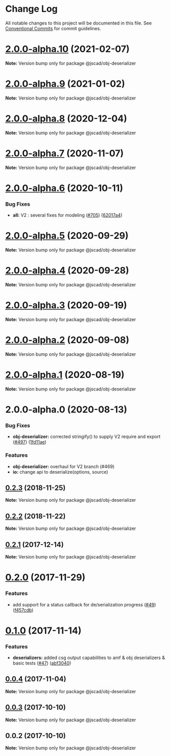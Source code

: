 # Change Log

All notable changes to this project will be documented in this file.
See [Conventional Commits](https://conventionalcommits.org) for commit guidelines.

# [2.0.0-alpha.10](https://github.com/jscad/OpenJSCAD.org/compare/@jscad/obj-deserializer@2.0.0-alpha.9...@jscad/obj-deserializer@2.0.0-alpha.10) (2021-02-07)

**Note:** Version bump only for package @jscad/obj-deserializer





# [2.0.0-alpha.9](https://github.com/jscad/OpenJSCAD.org/compare/@jscad/obj-deserializer@2.0.0-alpha.8...@jscad/obj-deserializer@2.0.0-alpha.9) (2021-01-02)

**Note:** Version bump only for package @jscad/obj-deserializer





# [2.0.0-alpha.8](https://github.com/jscad/OpenJSCAD.org/compare/@jscad/obj-deserializer@2.0.0-alpha.7...@jscad/obj-deserializer@2.0.0-alpha.8) (2020-12-04)

**Note:** Version bump only for package @jscad/obj-deserializer





# [2.0.0-alpha.7](https://github.com/jscad/OpenJSCAD.org/compare/@jscad/obj-deserializer@2.0.0-alpha.6...@jscad/obj-deserializer@2.0.0-alpha.7) (2020-11-07)

**Note:** Version bump only for package @jscad/obj-deserializer





# [2.0.0-alpha.6](https://github.com/jscad/OpenJSCAD.org/compare/@jscad/obj-deserializer@2.0.0-alpha.5...@jscad/obj-deserializer@2.0.0-alpha.6) (2020-10-11)


### Bug Fixes

* **all:** V2 : several fixes for modeling ([#705](https://github.com/jscad/OpenJSCAD.org/issues/705)) ([62017a4](https://github.com/jscad/OpenJSCAD.org/commit/62017a41214169d6e000f1e0c11aaefdd68e1097))





# [2.0.0-alpha.5](https://github.com/jscad/OpenJSCAD.org/compare/@jscad/obj-deserializer@2.0.0-alpha.4...@jscad/obj-deserializer@2.0.0-alpha.5) (2020-09-29)

**Note:** Version bump only for package @jscad/obj-deserializer





# [2.0.0-alpha.4](https://github.com/jscad/OpenJSCAD.org/compare/@jscad/obj-deserializer@2.0.0-alpha.3...@jscad/obj-deserializer@2.0.0-alpha.4) (2020-09-28)

**Note:** Version bump only for package @jscad/obj-deserializer





# [2.0.0-alpha.3](https://github.com/jscad/OpenJSCAD.org/compare/@jscad/obj-deserializer@2.0.0-alpha.2...@jscad/obj-deserializer@2.0.0-alpha.3) (2020-09-19)

**Note:** Version bump only for package @jscad/obj-deserializer





# [2.0.0-alpha.2](https://github.com/jscad/OpenJSCAD.org/compare/@jscad/obj-deserializer@2.0.0-alpha.1...@jscad/obj-deserializer@2.0.0-alpha.2) (2020-09-08)

**Note:** Version bump only for package @jscad/obj-deserializer





# [2.0.0-alpha.1](https://github.com/jscad/OpenJSCAD.org/compare/@jscad/obj-deserializer@2.0.0-alpha.0...@jscad/obj-deserializer@2.0.0-alpha.1) (2020-08-19)

**Note:** Version bump only for package @jscad/obj-deserializer





# 2.0.0-alpha.0 (2020-08-13)


### Bug Fixes

* **obj-deserializer:** corrected stringify() to supply V2 require and export ([#497](https://github.com/jscad/OpenJSCAD.org/issues/497)) ([1fd11ae](https://github.com/jscad/OpenJSCAD.org/commit/1fd11aeb1e1a309a3b87dd542d43870bceb9c903))





### Features

* **obj-deserializer:** overhaul for V2 branch (#469)
* **io:** change api to deserialize(options, source)

<a name="0.2.3"></a>
## [0.2.3](https://github.com/jscad/io/compare/@jscad/obj-deserializer@0.2.2...@jscad/obj-deserializer@0.2.3) (2018-11-25)




**Note:** Version bump only for package @jscad/obj-deserializer

<a name="0.2.2"></a>
## [0.2.2](https://github.com/jscad/io/compare/@jscad/obj-deserializer@0.2.1...@jscad/obj-deserializer@0.2.2) (2018-11-22)




**Note:** Version bump only for package @jscad/obj-deserializer

<a name="0.2.1"></a>
## [0.2.1](https://github.com/jscad/io/compare/@jscad/obj-deserializer@0.2.0...@jscad/obj-deserializer@0.2.1) (2017-12-14)




**Note:** Version bump only for package @jscad/obj-deserializer

<a name="0.2.0"></a>
# [0.2.0](https://github.com/jscad/io/compare/@jscad/obj-deserializer@0.1.0...@jscad/obj-deserializer@0.2.0) (2017-11-29)


### Features

* add support for a status callback for de/serialization progress ([#49](https://github.com/jscad/io/issues/49)) ([f457cdb](https://github.com/jscad/io/commit/f457cdb))




<a name="0.1.0"></a>
# [0.1.0](https://github.com/jscad/io/compare/@jscad/obj-deserializer@0.0.4...@jscad/obj-deserializer@0.1.0) (2017-11-14)


### Features

* **deserializers:** added csg output capabilities to amf & obj deserializers & basic tests ([#47](https://github.com/jscad/io/issues/47)) ([abf3040](https://github.com/jscad/io/commit/abf3040))




<a name="0.0.4"></a>
## [0.0.4](https://github.com/jscad/io/compare/@jscad/obj-deserializer@0.0.3...@jscad/obj-deserializer@0.0.4) (2017-11-04)




**Note:** Version bump only for package @jscad/obj-deserializer

<a name="0.0.3"></a>
## [0.0.3](https://github.com/jscad/io/compare/@jscad/obj-deserializer@0.0.2...@jscad/obj-deserializer@0.0.3) (2017-10-10)




**Note:** Version bump only for package @jscad/obj-deserializer

<a name="0.0.2"></a>
## 0.0.2 (2017-10-10)




**Note:** Version bump only for package @jscad/obj-deserializer
